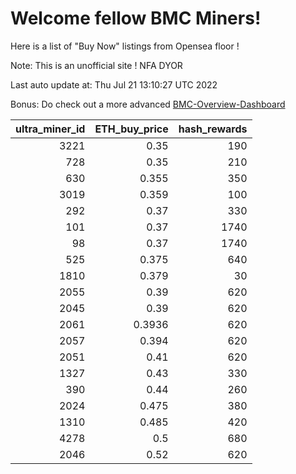 # Welcome fellow BMC Miners!
Here is a list of "Buy Now" listings from Opensea floor !

Note: This is an unofficial site ! NFA DYOR

Last auto update at: Thu Jul 21 13:10:27 UTC 2022

Bonus: Do check out a more advanced [BMC-Overview-Dashboard](https://dune.com/defifunk/BMC-Overview-Dashboard)


|   ultra_miner_id |   ETH_buy_price |   hash_rewards |
|-----------------:|----------------:|---------------:|
|             3221 |          0.35   |            190 |
|              728 |          0.35   |            210 |
|              630 |          0.355  |            350 |
|             3019 |          0.359  |            100 |
|              292 |          0.37   |            330 |
|              101 |          0.37   |           1740 |
|               98 |          0.37   |           1740 |
|              525 |          0.375  |            640 |
|             1810 |          0.379  |             30 |
|             2055 |          0.39   |            620 |
|             2045 |          0.39   |            620 |
|             2061 |          0.3936 |            620 |
|             2057 |          0.394  |            620 |
|             2051 |          0.41   |            620 |
|             1327 |          0.43   |            330 |
|              390 |          0.44   |            260 |
|             2024 |          0.475  |            380 |
|             1310 |          0.485  |            420 |
|             4278 |          0.5    |            680 |
|             2046 |          0.52   |            620 |
